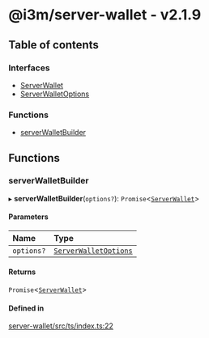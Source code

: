 # @i3m/server-wallet - v2.1.9

## Table of contents

### Interfaces

- [ServerWallet](interfaces/ServerWallet.md)
- [ServerWalletOptions](interfaces/ServerWalletOptions.md)

### Functions

- [serverWalletBuilder](API.md#serverwalletbuilder)

## Functions

### serverWalletBuilder

▸ **serverWalletBuilder**(`options?`): `Promise`<[`ServerWallet`](interfaces/ServerWallet.md)\>

#### Parameters

| Name | Type |
| :------ | :------ |
| `options?` | [`ServerWalletOptions`](interfaces/ServerWalletOptions.md) |

#### Returns

`Promise`<[`ServerWallet`](interfaces/ServerWallet.md)\>

#### Defined in

[server-wallet/src/ts/index.ts:22](https://gitlab.com/i3-market/code/wp3/t3.2/i3m-wallet-monorepo/-/blob/742d14e/packages/server-wallet/src/ts/index.ts#L22)
